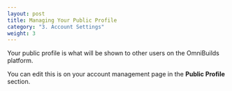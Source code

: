 ```yaml
---
layout: post
title: Managing Your Public Profile
category: "3. Account Settings"
weight: 3
---
```



Your public profile is what will be shown to other users on the OmniBuilds platform.

You can edit this is on your account management page in the **Public Profile** section. 